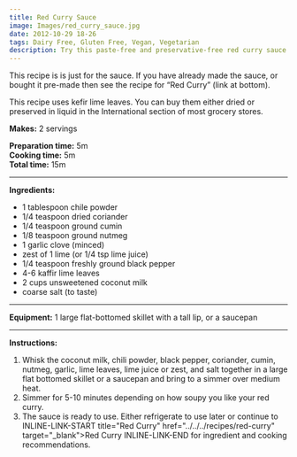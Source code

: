 ```yaml
---
title: Red Curry Sauce
image: Images/red_curry_sauce.jpg
date: 2012-10-29 18-26
tags: Dairy Free, Gluten Free, Vegan, Vegetarian
description: Try this paste-free and preservative-free red curry sauce! There’s no high-calorie oils or fishy business which makes it safe for all vegetarians, even vegans.
---
```

This recipe is is just for the sauce. If you have already made the sauce, or bought it pre-made then see the recipe for “Red Curry” (link at bottom).

This recipe uses kefir lime leaves. You can buy them either dried or preserved in liquid in the International section of most grocery stores. 

**Makes:** 2 servings

**Preparation time:** 5m  
**Cooking time:** 5m  
**Total time:** 15m

---

**Ingredients:**

- 1 tablespoon chile powder
- 1/4 teaspoon dried coriander
- 1/4 teaspoon ground cumin
- 1/8 teaspoon ground nutmeg
- 1 garlic clove (minced)
-  zest of 1 lime (or 1/4 tsp lime juice)
- 1/4 teaspoon freshly ground black pepper
- 4-6 kaffir lime leaves
- 2 cups unsweetened coconut milk
-  coarse salt (to taste)


---

**Equipment:** 1 large flat-bottomed skillet with a tall lip, or a saucepan

---

**Instructions:**

1. Whisk the coconut milk, chili powder, black pepper, coriander, cumin, nutmeg, garlic, lime leaves, lime juice or zest, and salt together in a large flat bottomed skillet or a saucepan and bring to a simmer over medium heat. 
1. Simmer for 5-10 minutes depending on how soupy you like your red curry. 
1. The sauce is ready to use. Either refrigerate to use later or continue to INLINE-LINK-START title="Red Curry" href="../../../recipes/red-curry" target="_blank">Red Curry INLINE-LINK-END for ingredient and cooking recommendations. 

